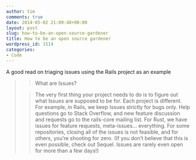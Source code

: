```yaml
---
author: tim
comments: true
date: 2014-05-02 21:09:48+00:00
layout: post
slug: how-to-be-an-open-source-gardener
title: How to be an open source gardener
wordpress_id: 1514
categories:
- Code
---
```


A good read on triaging issues using the Rails project as an example





<blockquote>

> 
> What are Issues?
> 
> 


> 
> The very first thing your project needs to do is to figure out what Issues are supposed to be for. Each project is different. For example, in Rails, we keep Issues strictly for bugs only. Help questions go to Stack Overflow, and new feature discussion and requests go to the rails-core mailing list. For Rust, we have issues for feature requests, meta-issues… everything. For some repositories, closing all of the issues is not feasible, and for others, you’re shooting for zero. (If you don’t believe that this is even possible, check out Sequel. Issues are rarely even open for more than a few days!)
> 
> 
</blockquote>
